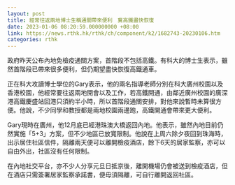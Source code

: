 ```yaml
---
layout: post
title: 經常往返兩地博士生稱通關帶來便利　冀高鐵盡快恢復
date: 2023-01-06 08:20:59.000000000 +08:00
link: https://news.rthk.hk/rthk/ch/component/k2/1682743-20230106.htm
categories: rthk
---
```


政府昨天公布內地免檢疫通關方案，首階段不包括高鐵。有科大的博士生表示，雖然首階段已帶來很多便利，但仍期望盡快恢復高鐵通車。

正在科大攻讀博士學位的Gary表示，他的兩名指導老師分別在科大廣州校園以及香港校園，他經常要往返兩地開會以及工作，若高鐵開通，由鄰近廣州校園的廣深港高鐵慶盛站回港只須約半小時，所以首階段通關安排，對他來說暫時未算很方便。他說，不少同學和教授都是兩地校園兩邊跑，高鐵開通會帶來更大便利。

Gary現時在廣州，他12月底已經港珠澳大橋返回內地。他表示，雖然內地目前仍然實施「5+3」方案，但不少地區已放寬限制。他說在上周六除夕夜回到珠海時，出示居住社區信件，隔離兩天便可以離開檢疫酒店，餘下6天的居家監察，亦可以自由外出，社區沒有任何限制。

在內地社交平台，亦不少人分享元旦日抵京後，離開機場仍會被送到檢疫酒店，但在酒店只需簽署居家監察承諾書，便毋須隔離，可自行離開返回社區。
